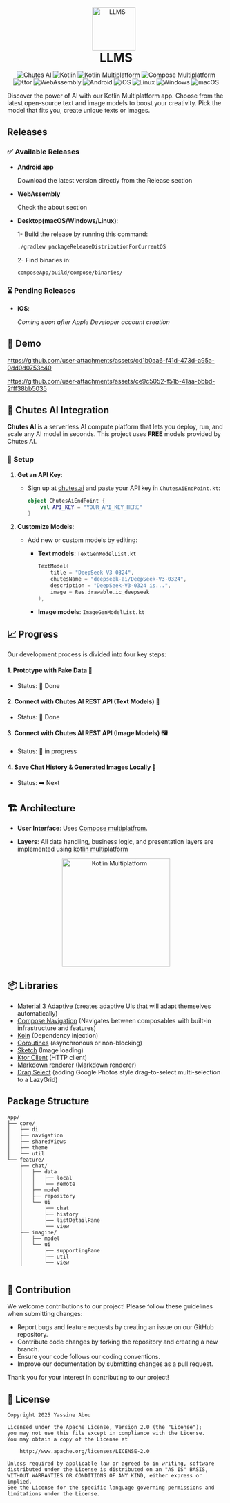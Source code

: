 <div align="center">  
 <img src="https://i.imgur.com/aBVZRPL.png" alt="LLMS" style="width: 100px; height: 100px; object-fit: contain; margin-right: 10px;">
 <h1 style="display: inline-block; margin: 0; vertical-align: middle; text-align: center; width: 100%;">LLMS</h1>  
</div>

<p align="center">
<img src="https://img.shields.io/badge/Chutes%20AI-000000?logo=ai&logoColor=white&color=000000" alt="Chutes AI">
<img src="https://img.shields.io/badge/Kotlin-7F52FF?style=flat&logo=kotlin&logoColor=white" alt="Kotlin">
<img src="https://img.shields.io/badge/Kotlin%20Multiplatform-7F52FF?style=flat&logo=kotlin&logoColor=white" alt="Kotlin Multiplatform">
<img src="https://img.shields.io/badge/Compose%20Multiplatform-4285F4?logo=jetpack-compose&logoColor=white" alt="Compose Multiplatform">
<img src="https://img.shields.io/badge/Ktor-0099FF?logo=ktor&logoColor=white" alt="Ktor">
<img src="https://img.shields.io/badge/WebAssembly-654FF0?logo=webassembly&logoColor=white" alt="WebAssembly">
<img src="https://img.shields.io/badge/Android-3DDC84?logo=android" alt="Android">
<img src="https://img.shields.io/badge/iOS-000000?logo=apple" alt="iOS">
<img src="https://img.shields.io/badge/Linux-FCC624?logo=linux&logoColor=black" alt="Linux">
<img src="https://img.shields.io/badge/Windows-0078D6?logo=windows" alt="Windows">
<img src="https://img.shields.io/badge/macOS-808080?logo=apple" alt="macOS">
</p>

Discover the power of AI with our Kotlin Multiplatform app. Choose from the latest open-source text and image models to boost your creativity. Pick the model that fits you, create unique texts or images.

## Releases
### ✅ Available Releases
- **Android app**
   
  Download the latest version directly from the Release section

- **WebAssembly**
  
  Check the about section

- **Desktop(macOS/Windows/Linux)**:
  
  1- Build the release by running this command:  
     ```bash
     ./gradlew packageReleaseDistributionForCurrentOS
     ```
  2- Find binaries in:  
     ```bash
     composeApp/build/compose/binaries/
     ```
### ⌛ Pending Releases
- **iOS**:
  
  *Coming soon after Apple Developer account creation*


## 🎨 Demo

https://github.com/user-attachments/assets/cd1b0aa6-f41d-473d-a95a-0dd0d0753c40


https://github.com/user-attachments/assets/ce9c5052-f51b-41aa-bbbd-2fff38bb5035

## 🤖 Chutes AI Integration

**Chutes AI** is a serverless AI compute platform that lets you deploy, run, and scale any AI model in seconds. This project uses **FREE** models provided by Chutes AI.  

### 🔧 Setup  
1. **Get an API Key**:  
   - Sign up at [chutes.ai](https://chutes.ai/) and paste your API key in `ChutesAiEndPoint.kt`:  
     ```kotlin  
     object ChutesAiEndPoint {  
         val API_KEY = "YOUR_API_KEY_HERE"  
     }  
     ```  

2. **Customize Models**:  
   - Add new or custom models by editing:
     
     - **Text models**: `TextGenModelList.kt`  
       ```kotlin  
       TextModel(  
           title = "DeepSeek V3 0324",  
           chutesName = "deepseek-ai/DeepSeek-V3-0324",  
           description = "DeepSeek-V3-0324 is...",  
           image = Res.drawable.ic_deepseek  
       ),  
       ```
       
     - **Image models**: `ImageGenModelList.kt`  

## 📈 Progress

Our development process is divided into four key steps:

#### 1. Prototype with Fake Data 🚧
- Status: 🎯 Done

#### 2. Connect with Chutes AI REST API (Text Models) 📝 
- Status: 🎯 Done 
#### 3. Connect with Chutes AI REST API (Image Models) 🖼️  
- Status: 🔄 in progress

#### 4. Save Chat History & Generated Images Locally 💾  
- Status: ➡️ Next 


## 🏗️ Architecture

- **User Interface**:
  Uses [Compose multiplatfrom](https://www.jetbrains.com/lp/compose-multiplatform/).

- **Layers**: All data handling, business logic, and presentation layers are implemented
  using [kotlin multiplatform](https://www.jetbrains.com/kotlin-multiplatform/)

<p align="center">
  <img src="https://miro.medium.com/v2/resize:fit:2552/1*0MUE4D4nlEITAUyOTZ1zcg.png" alt="Kotlin Multiplatform" width="250">
</p>

## 📦 Libraries

- [Material 3 Adaptive](https://www.jetbrains.com/help/kotlin-multiplatform-dev/whats-new-compose-170.html#across-platforms) (creates adaptive UIs that will adapt themselves automatically)
- [Compose Navigation](https://www.jetbrains.com/help/kotlin-multiplatform-dev/compose-navigation-routing.html) (Navigates between composables with built-in infrastructure and features)
- [Koin](https://insert-koin.io/docs/reference/koin-compose/compose/) (Dependency injection)
- [Coroutines](https://github.com/Kotlin/kotlinx.coroutines) (asynchronous or non-blocking)
- [Sketch](https://github.com/panpf/sketch) (Image loading)
- [Ktor Client](https://ktor.io/docs/full-stack-development-with-kotlin-multiplatform.html) (HTTP client)
- [Markdown renderer](https://github.com/mikepenz/multiplatform-markdown-renderer) (Markdown renderer)
- [Drag Select](https://github.com/jordond/drag-select-compose) (adding Google Photos style drag-to-select multi-selection to a LazyGrid)

## Package Structure
```  
app/  
├── core/  
│   ├── di  
│   ├── navigation  
│   ├── sharedViews  
│   ├── theme  
│   └── util  
└── feature/  
    ├── chat/  
    │   ├── data  
    │   │   ├── local  
    │   │   └── remote  
    │   ├── model  
    │   ├── repository  
    │   └── ui  
    │       ├── chat  
    │       ├── history  
    │       ├── listDetailPane  
    │       └── view  
    ├── imagine/  
    │   ├── model  
    │   └── ui  
    │       ├── supportingPane  
    │       ├── util  
    │       └── view  
    
``` 

## 🤝 Contribution

We welcome contributions to our project! Please follow these guidelines when submitting changes:

- Report bugs and feature requests by creating an issue on our GitHub repository.
- Contribute code changes by forking the repository and creating a new branch.
- Ensure your code follows our coding conventions.
- Improve our documentation by submitting changes as a pull request.

Thank you for your interest in contributing to our project!

## 📜 License

```
Copyright 2025 Yassine Abou 
  
Licensed under the Apache License, Version 2.0 (the "License");  
you may not use this file except in compliance with the License.  
You may obtain a copy of the License at  
  
    http://www.apache.org/licenses/LICENSE-2.0  
  
Unless required by applicable law or agreed to in writing, software  
distributed under the License is distributed on an "AS IS" BASIS,  
WITHOUT WARRANTIES OR CONDITIONS OF ANY KIND, either express or implied.  
See the License for the specific language governing permissions and  
limitations under the License.
